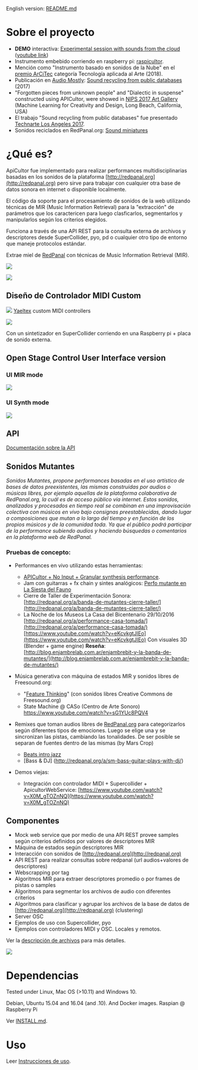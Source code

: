 
English version: [README.md](README.md)

# Sobre el proyecto
* __DEMO__ interactiva: [Experimental session with sounds from the cloud](https://www.youtube.com/watch?v=2sMsKvfZKGA) ([youtube link](https://www.youtube.com/watch?v=2sMsKvfZKGA))
* Instrumento embebido corriendo en raspberry pi: [raspicultor](raspicultor/README.md).
* Mención como "Instrumento basado en sonidos de la Nube" en el [premio ArCiTec](https://arcitec.frba.utn.edu.ar/tecnologia-aplicada-al-arte/) categoría Tecnología aplicada al Arte (2018).
* Publicación en [Audio Mostly](http://audiomostly.com): [Sound recycling from public databases](https://www.researchgate.net/publication/317388443_Sound_recycling_from_public_databases) (2017) 
* "Forgotten pieces from unknown people" and "Dialectic in suspense" constructed using APICultor, were showed in [NIPS 2017 Art Gallery](http://nips4creativity.com/music/) (Machine Learning for Creativity and Design, Long Beach, California, USA)
* El trabajo "Sound recycling from public databases" fue presentado [Technarte Los Angeles 2017](http://www.technarte.org/losangeles-2017-program/).
* Sonidos reciclados en RedPanal.org: [Sound miniatures](http://redpanal.org/p/reciclado-de-samples/)

# ¿Qué es?

ApiCultor fue implementado para realizar performances multidisciplinarias basadas en los sonidos de la plataforma [http://redpanal.org](http://redpanal.org) pero sirve para trabajar con cualquier otra base de datos sonora en internet o disponible localmente.

El código da soporte para el procesamiento de sonidos de la web utilizando técnicas de MIR (Music Information Retrieval) para la "extracción" de parámetros que los caractericen para luego clasficarlos, segmentarlos y manipularlos según los criterios elegidos.

Funciona a través de una API REST para la consulta externa de archivos y descriptores desde SuperCollider, pyo, pd o cualquier otro tipo de entorno que maneje protocolos estándar.

Extrae miel de [RedPanal](http://redpanal.org)  con técnicas de Music Information Retrieval (MIR).

![](doc/InstrNubeTI_repr.png)

![](doc/retrieve_ui.png)

## Diseño de Controlador MIDI Custom

![](doc/yaeltex-pre-print-front.png)
[Yaeltex](https://yaeltex.com/en) custom MIDI controllers

![](raspicultor/img/controller.jpg)

Con un sintetizador en SuperCollider corriendo en una Raspberry pi + placa de sonido externa.

## Open Stage Control User Interface version
### UI MIR mode
![](doc/modo-mir.png)

### UI Synth mode
![](doc/modo-synth.png)

## API

[Documentación sobre la API](doc/API.md)

## Sonidos Mutantes
*Sonidos Mutantes, propone performances basadas en el uso artístico de bases de datos preexistentes, las mismas construidas por audios o músicas libres, por ejemplo aquellas de la plataforma colaborativa de RedPanal.org, la cuál es de acceso público vía internet. Estos sonidos, analizados y procesados en tiempo real se combinan en una improvisación colectiva con músicos en vivo bajo consignas preestablecidas, dando lugar a composiciones que mutan a lo largo del tiempo y en función de los propios músicos y de la comunidad toda. Ya que el público podrá participar de la performance subiendo audios y haciendo búsquedas o comentarios en la plataforma web de RedPanal.*

### Pruebas de concepto:

* Performances en vivo utilizando estas herramientas:
  * [APICultor + No Input + Granular synthesis performance](https://soundcloud.com/hern-n-ordiales/hard-glitch-trip).
  * Jam con guitarras + fx chain y sintes analógicos: [Perfo mutante en La Siesta del Fauno](https://soundcloud.com/hern-n-ordiales/perfo-mutante-mobile)
  * Cierre de Taller de Experimentación Sonora: [http://redpanal.org/a/banda-de-mutantes-cierre-taller/](http://redpanal.org/a/banda-de-mutantes-cierre-taller/)
  * La Noche de los Museos La Casa del Bicentenario 29/10/2016
[http://redpanal.org/a/performance-casa-tomada/](http://redpanal.org/a/performance-casa-tomada/)
  [https://www.youtube.com/watch?v=eKcvkgtJIEo](https://www.youtube.com/watch?v=eKcvkgtJIEo) Con visuales 3D (Blender + game engine) **Reseña**: [http://blog.enjambrelab.com.ar/enjambrebit-y-la-banda-de-mutantes/](http://blog.enjambrelab.com.ar/enjambrebit-y-la-banda-de-mutantes/)

* Música generativa con máquina de estados MIR y sonidos libres de Freesound.org: 
  * "[Feature Thinking](https://soundcloud.com/hern-n-ordiales/feature-thinking)" (con sonidos libres Creative Commons de Freesound.org)
  * State Machine @ CASo (Centro de Arte Sonoro) https://www.youtube.com/watch?v=sG1YUc8PQV4

* Remixes que toman audios libres de [RedPanal.org](http://redpanal.org/) para categorizarlos según diferentes tipos de emociones. Luego se elige una y se sincronizan las pistas, cambiando las tonalidades. De ser posible se separan de fuentes dentro de las mismas (by Mars Crop)
  * [Beats intro jazz](http://redpanal.org/a/sm-beats-remix/)
  * [Bass & DJ] (http://redpanal.org/a/sm-bass-guitar-plays-with-dj/)

* Demos viejas:
  * Integración con controlador MIDI + Supercollider + ApicultorWebService: [https://www.youtube.com/watch?v=X0M_gTOZnNQ](https://www.youtube.com/watch?v=X0M_gTOZnNQ)

## Componentes

* Mock web service que por medio de una API REST provee samples según criterios definidos por valores de descriptores MIR
* Máquina de estados según descriptores MIR
* Interacción con sonidos de [http://redpanal.org](http://redpanal.org)
 * API REST para realizar consultas sobre redpanal (url audios+valores de descriptores)
 * Webscrapping por tag
* Algoritmos MIR para extraer descriptores promedio o por frames de pistas o samples
* Algoritmos para segmentar los archivos de audio con diferentes criterios
* Algoritmos para clasificar y agrupar los archivos de la base de datos de [http://redpanal.org](http://redpanal.org) (clustering)
* Server OSC
* Ejemplos de uso con Supercollider, pyo
* Ejemplos con controladores MIDI y OSC. Locales y remotos.

Ver la [descripción de archivos](FILES_DESC.md) para más detalles.

![](doc/Apicultor_chain.png)

# Dependencias

Tested under Linux, Mac OS (>10.11) and Windows 10.

Debian, Ubuntu 15.04 and 16.04 (and .10). And Docker images.
Raspian @ Raspberry Pi

Ver [INSTALL.md](INSTALL.md).

# Uso

Leer [Instrucciones de uso](doc/Uso.md).
